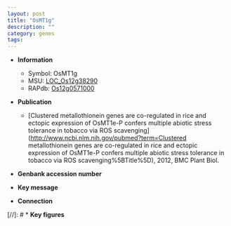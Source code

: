 ```yaml
---
layout: post
title: "OsMT1g"
description: ""
category: genes
tags: 
---
```


* **Information**  
    + Symbol: OsMT1g  
    + MSU: [LOC_Os12g38290](http://rice.plantbiology.msu.edu/cgi-bin/ORF_infopage.cgi?orf=LOC_Os12g38290)  
    + RAPdb: [Os12g0571000](http://rapdb.dna.affrc.go.jp/viewer/gbrowse_details/irgsp1?name=Os12g0571000)  

* **Publication**  
    + [Clustered metallothionein genes are co-regulated in rice and ectopic expression of OsMT1e-P confers multiple abiotic stress tolerance in tobacco via ROS scavenging](http://www.ncbi.nlm.nih.gov/pubmed?term=Clustered metallothionein genes are co-regulated in rice and ectopic expression of OsMT1e-P confers multiple abiotic stress tolerance in tobacco via ROS scavenging%5BTitle%5D), 2012, BMC Plant Biol.

* **Genbank accession number**  

* **Key message**  

* **Connection**  

[//]: # * **Key figures**  


